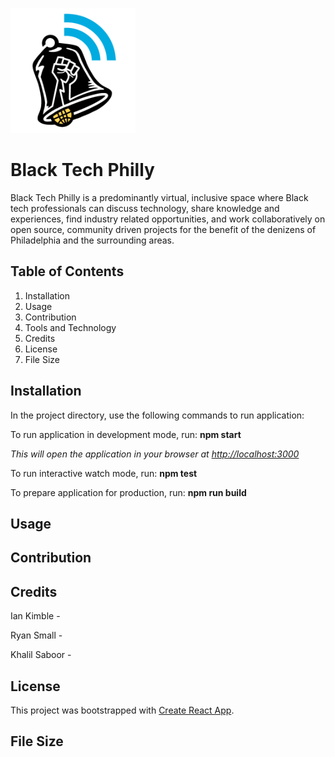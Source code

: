 <img src = "/src/components/assets/images/btp.png" 
width ="200" height="200" alt= "Black Tech Philly Logo.png">

# Black Tech Philly

Black Tech Philly is a predominantly virtual, inclusive space where Black tech professionals can discuss technology, share knowledge and experiences, find industry related opportunities, and work collaboratively on open source, community driven projects for the benefit of the denizens of Philadelphia and the surrounding areas.

## Table of Contents

1. Installation
2. Usage
3. Contribution
4. Tools and Technology
5. Credits
6. License
7. File Size

## Installation

In the project directory, use the following commands to run application:

To run application in development mode, run: **npm start**

_This will open the application in your browser at [http://localhost:3000](http://localhost:3000)_

To run interactive watch mode, run: **npm test**

To prepare application for production, run: **npm run build**

## Usage

## Contribution

## Credits

Ian Kimble -

Ryan Small -

Khalil Saboor -

## License

This project was bootstrapped with [Create React App](https://github.com/facebook/create-react-app).

## File Size
